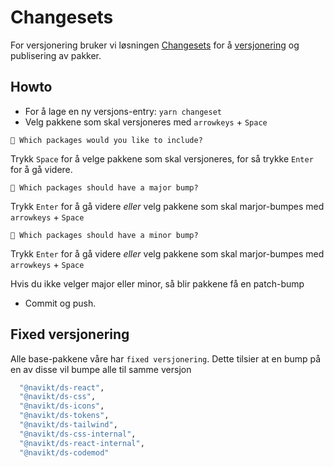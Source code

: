 # Changesets

For versjonering bruker vi løsningen [Changesets](https://github.com/changesets/changesets) for å [versjonering](https://semver.org/) og publisering av pakker.

## Howto

- For å lage en ny versjons-entry: `yarn changeset`
- Velg pakkene som skal versjoneres med `arrowkeys` + `Space`

`🦋 Which packages would you like to include?`

Trykk `Space` for å velge pakkene som skal versjoneres, for så trykke `Enter` for å gå videre.

`🦋 Which packages should have a major bump?`

Trykk `Enter` for å gå videre _*eller*_ velg pakkene som skal marjor-bumpes med `arrowkeys` + `Space`

`🦋 Which packages should have a minor bump?`

Trykk `Enter` for å gå videre _*eller*_ velg pakkene som skal marjor-bumpes med `arrowkeys` + `Space`

Hvis du ikke velger major eller minor, så blir pakkene få en patch-bump

- Commit og push.

## Fixed versjonering

Alle base-pakkene våre har `fixed versjonering`. Dette tilsier at en bump på en av disse vil bumpe alle til samme versjon

```sh
  "@navikt/ds-react",
  "@navikt/ds-css",
  "@navikt/ds-icons",
  "@navikt/ds-tokens",
  "@navikt/ds-tailwind",
  "@navikt/ds-css-internal",
  "@navikt/ds-react-internal",
  "@navikt/ds-codemod"
```
